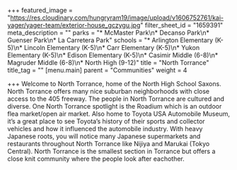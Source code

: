 +++
featured_image = "https://res.cloudinary.com/hungryram19/image/upload/v1606752761/kai-yager/yager-team/exterior-house_gczygu.jpg"
filter_sheet_id = "1659391"
meta_description = ""
parks = "* McMaster Park\n* Decanso Park\n* Guenser Park\n* La Carretera Park"
schools = "* Arlington Elementary (K-5)\n* Lincoln Elementary (K-5)\n* Carr Elementary (K-5)\n* Yukon Elementary (K-5)\n* Edison Elementary (K-5)\n* Casimir Middle (6-8)\n* Magruder Middle (6-8)\n* North High (9-12)"
title = "North Torrance"
title_tag = ""
[menu.main]
parent = "Communities"
weight = 4

+++
Welcome to North Torrance, home of the North High School Saxons. North Torrance offers many nice suburban neighborhoods with close access to the 405 freeway. The people in North Torrance are cultured and diverse. One North Torrance spotlight is the Roadium which is an outdoor flea market/open air market. Also home to Toyota USA Automobile Museum, it’s a great place to see Toyota’s history of their sports and collector vehicles and how it influenced the automobile industry. With heavy Japanese roots, you will notice many Japanese supermarkets and restaurants throughout North Torrance like Nijiya and Marukai (Tokyo Central). North Torrance is the smallest section in Torrance but offers a close knit community where the people look after eachother.
